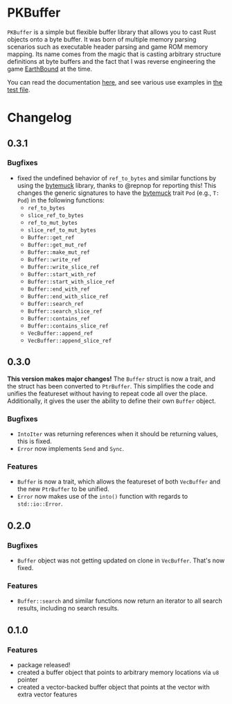 # PKBuffer
```PKBuffer``` is a simple but flexible buffer library that allows you to cast Rust objects onto a byte buffer. It was born of multiple memory parsing scenarios such as executable header parsing and game ROM memory mapping. Its name comes from the magic that is casting arbitrary structure definitions at byte buffers and the fact that I was reverse engineering the game [EarthBound](https://en.wikipedia.org/wiki/EarthBound) at the time. 

You can read the documentation [here](https://docs.rs/pkbuffer/), and see various use examples in [the test file](https://github.com/frank2/pkbuffer/blob/main/src/tests.rs).

# Changelog

## 0.3.1
### Bugfixes
* fixed the undefined behavior of `ref_to_bytes` and similar functions by using the [bytemuck](https://crates.io/crate/bytemuck) library, thanks to @repnop for reporting this! This changes the generic signatures to have the [bytemuck](https://crates.io/crate/bytemuck) trait `Pod` (e.g., `T: Pod`) in the following functions:
    * `ref_to_bytes`
    * `slice_ref_to_bytes`
    * `ref_to_mut_bytes`
    * `slice_ref_to_mut_bytes`
    * `Buffer::get_ref`
    * `Buffer::get_mut_ref`
    * `Buffer::make_mut_ref`
    * `Buffer::write_ref`
    * `Buffer::write_slice_ref`
    * `Buffer::start_with_ref`
    * `Buffer::start_with_slice_ref`
    * `Buffer::end_with_ref`
    * `Buffer::end_with_slice_ref`
    * `Buffer::search_ref`
    * `Buffer::search_slice_ref`
    * `Buffer::contains_ref`
    * `Buffer::contains_slice_ref`
    * `VecBuffer::append_ref`
    * `VecBuffer::append_slice_ref`
    
## 0.3.0
**This version makes major changes!** The `Buffer` struct is now a trait, and the struct has been converted to `PtrBuffer`. This simplifies the code and unifies the featureset without having to repeat code all over the place. Additionally, it gives the user the ability to define their own `Buffer` object.

### Bugfixes
* `IntoIter` was returning references when it should be returning values, this is fixed.
* `Error` now implements `Send` and `Sync`.
### Features
* `Buffer` is now a trait, which allows the featureset of both `VecBuffer` and the new `PtrBuffer` to be unified.
* `Error` now makes use of the `into()` function with regards to `std::io::Error`.

## 0.2.0
### Bugfixes
* ```Buffer``` object was not getting updated on clone in ```VecBuffer```. That's now fixed.
### Features
* ```Buffer::search``` and similar functions now return an iterator to all search results, including no search results.

## 0.1.0
### Features
* package released!
* created a buffer object that points to arbitrary memory locations via ```u8``` pointer
* created a vector-backed buffer object that points at the vector with extra vector features
